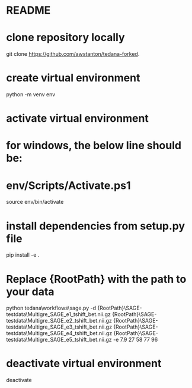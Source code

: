 # README
# clone repository locally
git clone https://github.com/awstanton/tedana-forked.
# create virtual environment
python -m venv env
# activate virtual environment
# for windows, the below line should be:
#   env/Scripts/Activate.ps1
source env/bin/activate
# install dependencies from setup.py file
pip install -e .
# Replace {RootPath} with the path to your data
python tedana\workflows\sage.py -d {RootPath}\SAGE-testdata\Multigre_SAGE_e1_tshift_bet.nii.gz {RootPath}\SAGE-testdata\Multigre_SAGE_e2_tshift_bet.nii.gz {RootPath}\SAGE-testdata\Multigre_SAGE_e3_tshift_bet.nii.gz {RootPath}\SAGE-testdata\Multigre_SAGE_e4_tshift_bet.nii.gz {RootPath}\SAGE-testdata\Multigre_SAGE_e5_tshift_bet.nii.gz -e 7.9 27 58 77 96
# deactivate virtual environment
deactivate